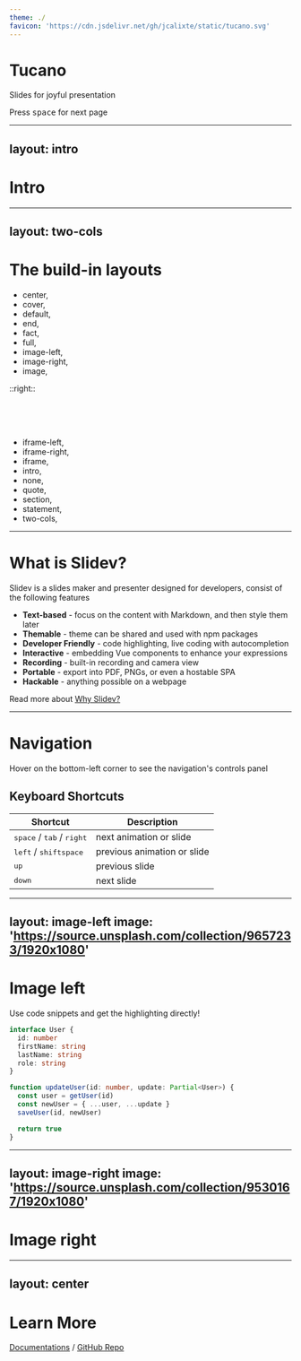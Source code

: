 ```yaml
---
theme: ./
favicon: 'https://cdn.jsdelivr.net/gh/jcalixte/static/tucano.svg'
---
```


# Tucano

Slides for joyful presentation

<p>
  Press <kbd>space</kbd> for next page <carbon:arrow-right />
</p>

---
layout: intro
---

# Intro

<Toc />

---
layout: two-cols
---

# The build-in layouts

- center,
- cover,
- default,
- end,
- fact,
- full,
- image-left,
- image-right,
- image,

::right::

<br>
<br>
<br>

- iframe-left,
- iframe-right,
- iframe,
- intro,
- none,
- quote,
- section,
- statement,
- two-cols,

---

# What is Slidev?

Slidev is a slides maker and presenter designed for developers, consist of the following features

- **Text-based** - focus on the content with Markdown, and then style them later
- **Themable** - theme can be shared and used with npm packages
- **Developer Friendly** - code highlighting, live coding with autocompletion
- **Interactive** - embedding Vue components to enhance your expressions
- **Recording** - built-in recording and camera view
- **Portable** - export into PDF, PNGs, or even a hostable SPA
- **Hackable** - anything possible on a webpage

Read more about [Why Slidev?](https://sli.dev/guide/why)

---

# Navigation

Hover on the bottom-left corner to see the navigation's controls panel

## Keyboard Shortcuts

|   Shortcut  |  Description   |
| --- | --- |
| <kbd>space</kbd> / <kbd>tab</kbd> / <kbd>right</kbd> | next animation or slide |
| <kbd>left</kbd>  / <kbd>shift</kbd><kbd>space</kbd> | previous animation or slide |
| <kbd>up</kbd> | previous slide |
| <kbd>down</kbd> | next slide |

---
layout: image-left
image: 'https://source.unsplash.com/collection/9657233/1920x1080'
---

# Image left

Use code snippets and get the highlighting directly!

```ts
interface User {
  id: number
  firstName: string
  lastName: string
  role: string
}

function updateUser(id: number, update: Partial<User>) {
  const user = getUser(id)
  const newUser = { ...user, ...update }
  saveUser(id, newUser)

  return true
}
```

---
layout: image-right
image: 'https://source.unsplash.com/collection/9530167/1920x1080'
---

# Image right

---
layout: center
---

# Learn More

[Documentations](https://sli.dev) / [GitHub Repo](https://github.com/slidevjs/slidev)
